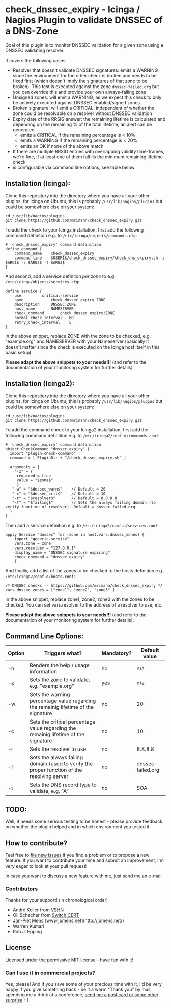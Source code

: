# check_dnssec_expiry - Icinga / Nagios Plugin to validate DNSSEC of a DNS-Zone

Goal of this plugin is to monitor DNSSEC validation for a given zone using a DNSSEC validating resolver.

It covers the following cases:

- Resolver that doesn't validate DNSSEC signatures: emits a WARNING since the environment for the other check is broken and needs to be fixed first (which doesn't imply the signatures of that zone to be broken). This test is executed against the zone `dnssec-failed.org` but you can override this and provide your own always-failing zone
- Unsigned zones: will emit a WARNING, as we expect this check to only be actively executed against DNSSEC enabled/signed zones
- Broken signature: will emit a CRITICAL, independent of whether the zone could be resolvable on a resolver without DNSSEC validation
- Expiry date of the RRSIG answer: the remaining lifetime is calculated and depending on the remaining % of the total lifetime, an alert can be generated
  - emits a CRITICAL if the remaining percentage is < 10%
  - emits a WARNING if the remaining percentage is < 20%
  - emits an OK if none of the above match
- If there are multiple RRSIG entries with overlapping validity time-frames, we're fine, if at least one of them fulfills the minimum remaining lifetime check
- is configurable via command line options, see table below


## Installation (Icinga):

Clone this repository into the directory where you have all your other plugins, for Icinga on Ubuntu, this is probably `/usr/lib/nagios/plugins` but could be somewhere else on your system:

	cd /usr/lib/nagios/plugins
	git clone https://github.com/mrimann/check_dnssec_expiry.git

To add the check to your Icinga installation, first add the following command definition e.g. to `/etc/icinga/objects/commands.cfg`:

	# 'check_dnssec_expiry' command definition
	define command {
		command_name	check_dnssec_expiry
		command_line    $USER1$/check_dnssec_expiry/check_dns_expiry.sh -z $ARG1$ -r $ARG2$ -f $ARG3$
	}

And second, add a service definiton *per zone* to e.g. `/etc/icinga/objects/services.cfg`:

	define service {
		use			critical-service
		name			check_dnssec_expiry ZONE
		description		DNSSEC ZONE
		host_name		NAMESERVER
		check_command		check_dnssec_expiry!ZONE
		normal_check_interval	60
		retry_check_interval	5
	}


In the above snippet, replace ZONE with the zone to be checked, e.g. "example.org" and NAMESERVER with your Nameserver (basically it doesn't matter since the check is executed on the Icinga host itself in this basic setup).

**Please adapt the above snippets to your needs!!!** (and refer to the documentation of your monitoring system for further details)


## Installation (Icinga2):
Clone this repository into the directory where you have all your other plugins, for Icinga on Ubuntu, this is probably `/usr/lib/nagios/plugins` but could be somewhere else on your system:

	cd /usr/lib/nagios/plugins
	git clone https://github.com/mrimann/check_dnssec_expiry.git

To add the command check to your Icinga2 installation, first add the following command definition e.g. to `/etc/icinga2/conf.d/commands.conf`:

	# 'check_dnssec_expiry' command definition
	object CheckCommand "dnssec_expiry" {
      import "plugin-check-command"
      command = [ PluginDir + "/check_dnssec_expiry.sh" ]

      arguments = {
        "-z" = {
         required = true
         value = "$zone$"
         }
       "-w" = "$dnssec_warn$"    // Default = 20
       "-c" = "$dnssec_crit$"    // Default = 10
       "-r" = "$resolver$"       // Default = 8.8.8.8
       "-f" = "$failing$"        // Sets the always failing domain (to verify function of resolver). Default = dnssec-failed.org
      }
    }

Then add a service definition e.g. to `/etc/icinga2/conf.d/services.conf`:

    apply Service "dnssec" for (zone in host.vars.dnssec_zones) {
        import "generic-service"
        vars.zone = zone
        vars.resolver = "127.0.0.1"
        display_name = "DNSSEC signature expiring"
        check_command = "dnssec_expiry"
        }

And finally, add a list of the zones to be checked to the hosts definition e.g. `/etc/icinga2/conf.d/hosts.conf`:

    /* DNSSEC checks -- https://github.com/mrimann/check_dnssec_expiry */
    vars.dnssec_zones = ["zone1", "zone2", "zone3" ]

In the above snippet, replace zone1, zone2, zone3 with the zones to be checked.
You can set vars.resolver to the address of a resolver to use, etc.

**Please adapt the above snippets to your needs!!!** (and refer to the documentation of your monitoring system for further details).



## Command Line Options:

| Option | Triggers what? | Mandatory? | Default value |
| --- | --- | --- | --- |
| -h | Renders the help / usage information | no | n/a |
| -z | Sets the zone to validate, e.g. "example.org" | yes | n/a |
| -w | Sets the warning percentage value regarding the remainig lifetime of the signature | no | 20 |
| -c | Sets the critical percentage value regarding the remainig lifetime of the signature | no | 10 |
| -r | Sets the resolver to use | no | 8.8.8.8 |
| -f | Sets the always failing domain (used to verify the proper function of the resolving server | no | dnssec-failed.org |
| -t | Sets the DNS record type to validate, e.g. "A" | no | SOA |


## TODO:

Well, it needs some serious testing to be honest - please provide feedback on whether the plugin helped and in which environment you tested it.


## How to contribute?

Feel free to [file new issues](https://github.com/mrimann/check_dnssec_expiry/issues) if you find a problem or to propose a new feature. If you want to contribute your time and submit an improvement, I'm very eager to look at your pull request!

In case you want to discuss a new feature with me, just send me an [e-mail](mailto:mario@rimann.org).


### Contributors
Thanks for your support! (in chronological order)
- André Keller from [VSHN](www.vshn.ch)
- Oli Schacher from [Switch CERT](http://www.switch.ch/)
- Jan-Piet Mens [www.jpmens.net](http://jpmens.net/)
- Warren Kumari
- Rob J. Epping

## License

Licensed under the permissive [MIT license](http://opensource.org/licenses/MIT) - have fun with it!

### Can I use it in commercial projects?

Yes, please! And if you save some of your precious time with it, I'd be very happy if you give something back - be it a warm "Thank you" by mail, spending me a drink at a conference, [send me a post card or some other surprise](http://www.rimann.org/support/) :-)
